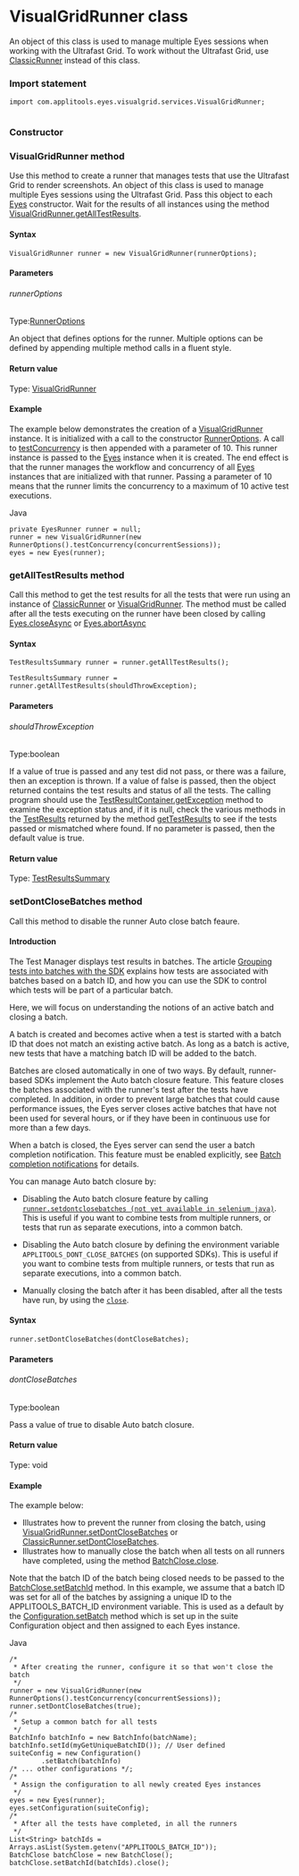 # VisualGridRunner class

An object of this class is used to manage multiple Eyes sessions when working with the Ultrafast Grid.
To work without the Ultrafast Grid, use [ClassicRunner](./classicrunner) instead of this class. 
 ### Import statement 
``` 
import com.applitools.eyes.visualgrid.services.VisualGridRunner;
 
 ``` 

### Constructor 
### VisualGridRunner method
Use this method to create a runner that manages tests that use the Ultrafast Grid to render screenshots.
An object of this class is used to manage multiple Eyes sessions using the Ultrafast Grid. Pass this object to each [Eyes](./eyes-method) constructor. Wait for the results of all instances using the method [VisualGridRunner.getAllTestResults](#getalltestresults-method).

#### Syntax 
 ``` 
VisualGridRunner runner = new VisualGridRunner(runnerOptions);
 ``` 

 #### Parameters 
 ###### runnerOptions 
  
 Type:[RunnerOptions](./runneroptions) 
  
 An object that defines options for the runner. Multiple options can be defined by appending multiple method calls in a fluent style. 
  
 #### Return value 
Type: [VisualGridRunner](./visualgridrunner)

 #### Example 
The example below demonstrates the creation of a [VisualGridRunner](./visualgridrunner-method) instance. It is initialized with a call to the constructor [RunnerOptions](./runneroptions-method). A call to [testConcurrency](./runneroptions#testconcurrency-method) is then appended with a parameter of 10. This runner instance is passed to the [Eyes](./eyes) instance when it is created. The end effect is that the runner manages the workflow and concurrency of all [Eyes](./eyes) instances that are initialized with that runner. Passing a parameter of 10 means that the runner limits the concurrency to a maximum of 10 active test executions.

Java

    private EyesRunner runner = null;
    runner = new VisualGridRunner(new RunnerOptions().testConcurrency(concurrentSessions)); 
    eyes = new Eyes(runner); 
### getAllTestResults method
Call this method to get the test results for all the tests that were run using an instance of [ClassicRunner](./classicrunner) or [VisualGridRunner](./visualgridrunner).
The method must be called after all the tests executing on the runner have been closed by calling [Eyes.closeAsync](./eyes#closeasync-method) or [Eyes.abortAsync](./eyes#abortasync-method)
#### Syntax 
 ``` 
TestResultsSummary runner = runner.getAllTestResults();

TestResultsSummary runner = runner.getAllTestResults(shouldThrowException);
 ``` 

 #### Parameters 
 ###### shouldThrowException 
  
 Type:boolean 
  
 If a value of true is passed and any test did not pass, or there was a failure, then an exception is thrown. If a value of false is passed, then the object returned contains the test results and status of all the tests. The calling program should use the [TestResultContainer.getException](./testresultcontainer#getexception-method) method to examine the exception status and, if it is null, check the various methods in the [TestResults](./testresults-method) returned by the method [getTestResults](./testresultcontainer#gettestresults-method) to see if the tests passed or mismatched where found. If no parameter is passed, then the default value is true. 
  
 #### Return value 
Type: [TestResultsSummary](./testresultssummary) 
### setDontCloseBatches method
Call this method to disable the runner Auto close batch feaure.

#### Introduction 
The Test Manager displays test results in batches. The article [Grouping tests into batches with the SDK](https://applitools.com/docs/topics/working-with-test-batches/how-to-group-tests-into-batches.html) explains how tests are associated with batches based on a batch ID, and how you can use the SDK to control which tests will be part of a particular batch.

Here, we will focus on understanding the notions of an active batch and closing a batch.

A batch is created and becomes active when a test is started with a batch ID that does not match an existing active batch. As long as a batch is active, new tests that have a matching batch ID will be added to the batch.

Batches are closed automatically in one of two ways. By default, runner-based SDKs implement the Auto batch closure feature. This feature closes the batches associated with the runner's test after the tests have completed. In addition, in order to prevent large batches that could cause performance issues, the Eyes server closes active batches that have not been used for several hours, or if they have been in continuous use for more than a few days.

When a batch is closed, the Eyes server can send the user a batch completion notification. This feature must be enabled explicitly, see [Batch completion notifications](https://applitools.com/docs/features/batch-completion-notifications.html) for details.

You can manage Auto batch closure by:

*   Disabling the Auto batch closure feature by calling [`runner.setdontclosebatches (not yet available in selenium java)`](#). This is useful if you want to combine tests from multiple runners, or tests that run as separate executions, into a common batch.
    
*   Disabling the Auto batch closure by defining the environment variable `APPLITOOLS_DONT_CLOSE_BATCHES` (on supported SDKs). This is useful if you want to combine tests from multiple runners, or tests that run as separate executions, into a common batch.
    
*   Manually closing the batch after it has been disabled, after all the tests have run, by using the [`close`](#close-method).

#### Syntax 
 ``` 
runner.setDontCloseBatches(dontCloseBatches);
 ``` 

 #### Parameters 
 ###### dontCloseBatches 
  
 Type:boolean 
  
 Pass a value of true to disable Auto batch closure. 
  
 #### Return value 
Type: void
 #### Example 
The example below:

*   Illustrates how to prevent the runner from closing the batch, using [VisualGridRunner.setDontCloseBatches](#) or [ClassicRunner.setDontCloseBatches](./classicrunner#setdontclosebatches-method).
*   Illustrates how to manually close the batch when all tests on all runners have completed, using the method [BatchClose.close](./batchclose#close-method).

Note that the batch ID of the batch being closed needs to be passed to the [BatchClose.setBatchId](./batchclose#setbatchid-method) method. In this example, we assume that a batch ID was set for all of the batches by assigning a unique ID to the APPLITOOLS\_BATCH\_ID environment variable. This is used as a default by the [Configuration.setBatch](./configuration#setbatch-method) method which is set up in the suite Configuration object and then assigned to each Eyes instance.

Java

    /*
     * After creating the runner, configure it so that won't close the batch
     */
    runner = new VisualGridRunner(new RunnerOptions().testConcurrency(concurrentSessions));
    runner.setDontCloseBatches(true);
    /*
     * Setup a common batch for all tests
     */
    BatchInfo batchInfo = new BatchInfo(batchName);
    batchInfo.setId(myGetUniqueBatchID()); // User defined
    suiteConfig = new Configuration() 
            .setBatch(batchInfo)
    /* ... other configurations */; 
    /*
     * Assign the configuration to all newly created Eyes instances
     */
    eyes = new Eyes(runner);
    eyes.setConfiguration(suiteConfig);
    /*
     * After all the tests have completed, in all the runners
     */
    List<String> batchIds = Arrays.asList(System.getenv("APPLITOOLS_BATCH_ID"));
    BatchClose batchClose = new BatchClose();
    batchClose.setBatchId(batchIds).close();